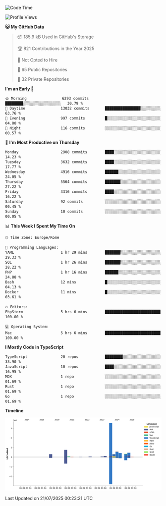 <!--START_SECTION:waka-->
![Code Time](http://img.shields.io/badge/Code%20Time-6%2C114%20hrs%2022%20mins-blue)

![Profile Views](http://img.shields.io/badge/Profile%20Views-0-blue)

**🐱 My GitHub Data** 

> 📦 185.9 kB Used in GitHub's Storage 
 > 
> 🏆 821 Contributions in the Year 2025
 > 
> 🚫 Not Opted to Hire
 > 
> 📜 65 Public Repositories 
 > 
> 🔑 32 Private Repositories 
 > 
**I'm an Early 🐤** 

```text
🌞 Morning                6293 commits        ████████░░░░░░░░░░░░░░░░░   30.79 % 
🌆 Daytime                13032 commits       ████████████████░░░░░░░░░   63.76 % 
🌃 Evening                997 commits         █░░░░░░░░░░░░░░░░░░░░░░░░   04.88 % 
🌙 Night                  116 commits         ░░░░░░░░░░░░░░░░░░░░░░░░░   00.57 % 
```
📅 **I'm Most Productive on Thursday** 

```text
Monday                   2908 commits        ████░░░░░░░░░░░░░░░░░░░░░   14.23 % 
Tuesday                  3632 commits        ████░░░░░░░░░░░░░░░░░░░░░   17.77 % 
Wednesday                4916 commits        ██████░░░░░░░░░░░░░░░░░░░   24.05 % 
Thursday                 5564 commits        ███████░░░░░░░░░░░░░░░░░░   27.22 % 
Friday                   3316 commits        ████░░░░░░░░░░░░░░░░░░░░░   16.22 % 
Saturday                 92 commits          ░░░░░░░░░░░░░░░░░░░░░░░░░   00.45 % 
Sunday                   10 commits          ░░░░░░░░░░░░░░░░░░░░░░░░░   00.05 % 
```


📊 **This Week I Spent My Time On** 

```text
🕑︎ Time Zone: Europe/Rome

💬 Programming Languages: 
YAML                     1 hr 29 mins        ███████░░░░░░░░░░░░░░░░░░   29.33 % 
SQL                      1 hr 26 mins        ███████░░░░░░░░░░░░░░░░░░   28.22 % 
PHP                      1 hr 16 mins        ██████░░░░░░░░░░░░░░░░░░░   24.88 % 
Bash                     12 mins             █░░░░░░░░░░░░░░░░░░░░░░░░   04.13 % 
Docker                   11 mins             █░░░░░░░░░░░░░░░░░░░░░░░░   03.61 % 

🔥 Editors: 
PhpStorm                 5 hrs 6 mins        █████████████████████████   100.00 % 

💻 Operating System: 
Mac                      5 hrs 6 mins        █████████████████████████   100.00 % 
```

**I Mostly Code in TypeScript** 

```text
TypeScript               20 repos            ████████░░░░░░░░░░░░░░░░░   33.90 % 
JavaScript               10 repos            ████░░░░░░░░░░░░░░░░░░░░░   16.95 % 
MDX                      1 repo              ░░░░░░░░░░░░░░░░░░░░░░░░░   01.69 % 
Rust                     1 repo              ░░░░░░░░░░░░░░░░░░░░░░░░░   01.69 % 
Go                       1 repo              ░░░░░░░░░░░░░░░░░░░░░░░░░   01.69 % 
```



**Timeline**

![Lines of Code chart](https://raw.githubusercontent.com/frnwtr/frnwtr/main/assets/bar_graph.png)


 Last Updated on 21/07/2025 00:23:21 UTC
<!--END_SECTION:waka-->